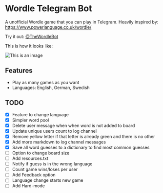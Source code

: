 # Wordle Telegram Bot
A unofficial Wordle game that you can play in Telegram.
Heavily inspired by: https://www.powerlanguage.co.uk/wordle/

Try it out: [@TheWordleBot](https://www.t.me/TheWordleBot)

This is how it looks like:

![This is an image](https://github.com/valenbar/wordle-telegram-bot/blob/main/res/sample-output.png?raw=true)

## Features
- Play as many games as you want
- Languages: English, German, Swedish

## TODO

- [x] Feature to change language
- [x] Simpler word pool
- [x] Delete user message when when word is not added to board
- [x] Update unique users count to log channel
- [x] Remove yellow letter if that letter is already green and there is no other
- [x] Add more markdown to log channel messages
- [x] Save all word guesses to a dictionary to find most common guesses
- [ ] Option to change board size
- [ ] Add resources.txt
- [ ] Notify if guess is in the wrong language
- [ ] Count game wins/loses per user
- [ ] Add Feedback option
- [ ] Language change starts new game
- [ ] Add Hard-mode
